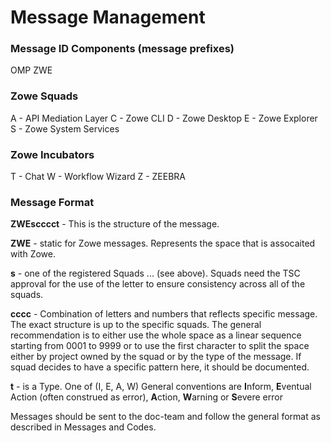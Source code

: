 # Message Management

### Message ID Components (message prefixes)
OMP
ZWE

### Zowe Squads
A - API Mediation Layer
C - Zowe CLI
D - Zowe Desktop
E - Zowe Explorer
S - Zowe System Services

### Zowe Incubators
T - Chat 
W - Workflow Wizard
Z - ZEEBRA

### Message Format

**ZWEscccct** - This is the structure of the message. 

**ZWE** - static for Zowe messages. Represents the space that is assocaited with Zowe.

**s** - one of the registered Squads ... (see above).  Squads need the TSC approval for the use of the letter to ensure consistency across all of the squads.

**cccc** - Combination of letters and numbers that reflects specific message. The exact structure is up to the specific squads. The general recommendation is to either use the whole space as a linear sequence starting from 0001 to 9999 or to use the first character to split the space either by project owned by the squad or by the type of the message. If squad decides to have a specific pattern here, it should be documented.

**t** - is a Type.  One of (I, E, A, W)  General conventions are **I**nform, **E**ventual Action (often construed as error), **A**ction, **W**arning or **S**evere error

Messages should be sent to the doc-team and follow the general format as described in Messages and Codes.
